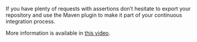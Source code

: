 If you have plenty of requests with assertions don’t hesitate to export your repository and use the Maven plugin to make it part of your continuous integration process.

More information is available in <a href="https://vimeo.com/155994902" target="_blank">this video</a>.
